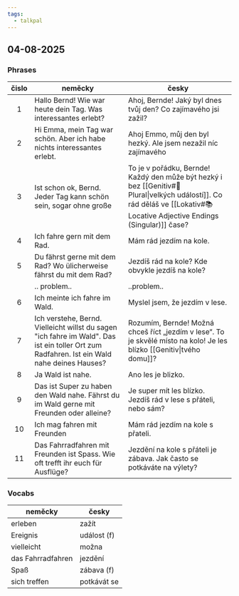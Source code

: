```yaml
---
tags:
  - talkpal
---
```


## 04-08-2025

### Phrases

| čislo | neměcky | česky |
|:---:| --- | --- |
| 1| Hallo Bernd! Wie war heute dein Tag. Was interessantes erlebt? | Ahoj, Bernde! Jaký byl dnes tvůj den? Co zajímavého jsi zažil? |  
| 2| Hi Emma, mein Tag war schön. Aber ich habe nichts interessantes erlebt. | Ahoj Emmo, můj den byl hezký. Ale jsem nezažil níc zajímavého | 
| 3| Ist schon ok, Bernd. Jeder Tag kann schön sein, sogar ohne große | To je v pořádku, Bernde! Každý den může být hezký i bez [[Genitiv#🔹 Plural\|velkých událostí]]. Co rád děláš ve [[Lokativ#📚 Locative Adjective Endings (Singular)]] čase?| 
| 4| Ich fahre gern mit dem Rad. | Mám rád jezdím na kole. | 
| 5| Du fährst gerne mit dem Rad? Wo ülicherweise fährst du mit dem Rad? | Jezdíš rád na kole? Kde obvykle jezdíš na kole? |
| | .. problem.. | ..problem.. |
| 6| Ich meinte ich fahre im Wald. | Myslel jsem, že jezdím v lese. |
| 7| Ich verstehe, Bernd. Vielleicht willst du sagen "ich fahre im Wald". Das ist ein toller Ort zum Radfahren. Ist ein Wald nahe deines Hauses? | Rozumím, Bernde! Možná chceš říct „jezdím v lese“. To je skvělé místo na kolo! Je les blízko [[Genitiv\|tvého domu]]? |
| 8| Ja Wald ist nahe. | Ano les je blizko. |
| 9 | Das ist Super zu haben den Wald nahe. Fährst du im Wald gerne mit Freunden oder alleine? | Je super mít les blízko. Jezdíš rád v lese s přáteli, nebo sám? |
|10|Ich mag fahren mit Freunden | Mám rád jezdím na kole s přateli. |
|11|Das Fahrradfahren mit Freunden ist Spass. Wie oft trefft ihr euch für Ausflüge? | Jezdění na kole s přáteli je zábava. Jak často se potkáváte na výlety? |

### Vocabs

| neměcky | česky |
| --- | --- |
| erleben | zažít |
| Ereignis | událost (f) |
| vielleicht | možna |
| das Fahrradfahren | jezdění |
| Spaß | zábava (f) |
| sich treffen | potkávát se |